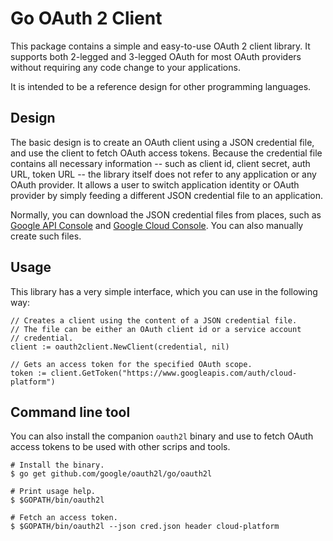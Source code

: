 # Go OAuth 2 Client

This package contains a simple and easy-to-use OAuth 2 client library.
It supports both 2-legged and 3-legged OAuth for most OAuth providers
without requiring any code change to your applications.

It is intended to be a reference design for other programming languages.

## Design

The basic design is to create an OAuth client using a JSON credential
file, and use the client to fetch OAuth access tokens. Because the
credential file contains all necessary information -- such as client
id, client secret, auth URL, token URL -- the library itself does not
refer to any application or any OAuth provider. It allows a user to
switch application identity or OAuth provider by simply feeding a
different JSON credential file to an application.

Normally, you can download the JSON credential files from places, such
as [Google API Console](https://console.developers.google.com) and
[Google Cloud Console](https://console.cloud.google.com). You can also
manually create such files.

## Usage

This library has a very simple interface, which you can use in the
following way:

    // Creates a client using the content of a JSON credential file.
    // The file can be either an OAuth client id or a service account
    // credential.
    client := oauth2client.NewClient(credential, nil)

    // Gets an access token for the specified OAuth scope.
    token := client.GetToken("https://www.googleapis.com/auth/cloud-platform")

## Command line tool

You can also install the companion `oauth2l` binary and use to fetch
OAuth access tokens to be used with other scrips and tools.

    # Install the binary.
    $ go get github.com/google/oauth2l/go/oauth2l

    # Print usage help.
    $ $GOPATH/bin/oauth2l

    # Fetch an access token.
    $ $GOPATH/bin/oauth2l --json cred.json header cloud-platform
